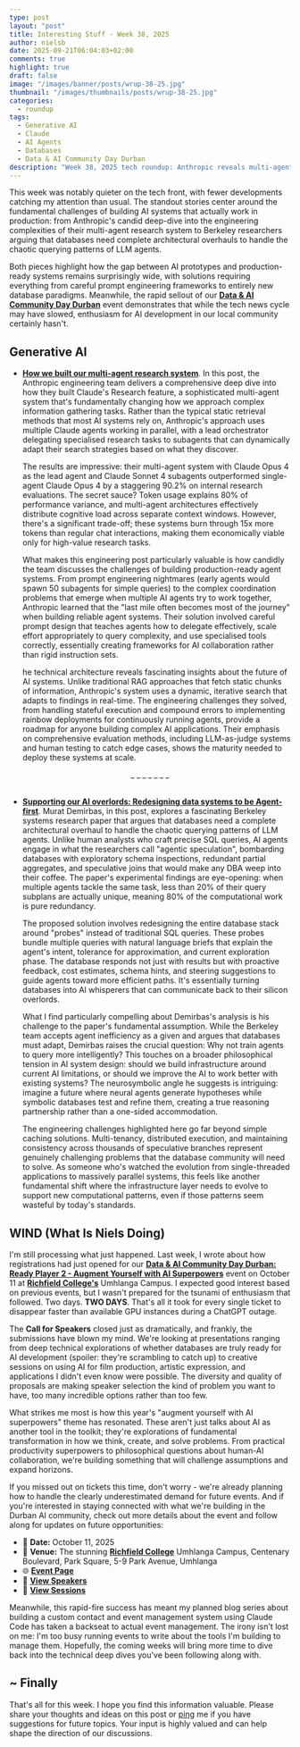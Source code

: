 ```yaml
---
type: post
layout: "post"
title: Interesting Stuff - Week 38, 2025
author: nielsb
date: 2025-09-21T06:04:03+02:00
comments: true
highlight: true
draft: false
image: "/images/banner/posts/wrup-38-25.jpg"
thumbnail: "/images/thumbnails/posts/wrup-38-25.jpg"
categories:
  - roundup
tags:
  - Generative AI
  - Claude
  - AI Agents
  - Databases
  - Data & AI Community Day Durban
description: "Week 38, 2025 tech roundup: Anthropic reveals multi-agent AI system challenges, Berkeley researchers propose agent-first database redesigns, and Durban's Data & AI Community Day sells out in 48 hours. Latest AI development insights and production engineering realities."
---
```


This week was notably quieter on the tech front, with fewer developments catching my attention than usual. The standout stories center around the fundamental challenges of building AI systems that actually work in production: from Anthropic's candid deep-dive into the engineering complexities of their multi-agent research system to Berkeley researchers arguing that databases need complete architectural overhauls to handle the chaotic querying patterns of LLM agents. 

Both pieces highlight how the gap between AI prototypes and production-ready systems remains surprisingly wide, with solutions requiring everything from careful prompt engineering frameworks to entirely new database paradigms. Meanwhile, the rapid sellout of our [**Data & AI Community Day Durban**][3] event demonstrates that while the tech news cycle may have slowed, enthusiasm for AI development in our local community certainly hasn't.

<!--more-->

## Generative AI

* [**How we built our multi-agent research system**][1]. In this post, the Anthropic engineering team delivers a comprehensive deep dive into how they built Claude's Research feature, a sophisticated multi-agent system that's fundamentally changing how we approach complex information gathering tasks. Rather than the typical static retrieval methods that most AI systems rely on, Anthropic's approach uses multiple Claude agents working in parallel, with a lead orchestrator delegating specialised research tasks to subagents that can dynamically adapt their search strategies based on what they discover.

  The results are impressive: their multi-agent system with Claude Opus 4 as the lead agent and Claude Sonnet 4 subagents outperformed single-agent Claude Opus 4 by a staggering 90.2% on internal research evaluations. The secret sauce? Token usage explains 80% of performance variance, and multi-agent architectures effectively distribute cognitive load across separate context windows. However, there's a significant trade-off; these systems burn through 15x more tokens than regular chat interactions, making them economically viable only for high-value research tasks.

  What makes this engineering post particularly valuable is how candidly the team discusses the challenges of building production-ready agent systems. From prompt engineering nightmares (early agents would spawn 50 subagents for simple queries) to the complex coordination problems that emerge when multiple AI agents try to work together, Anthropic learned that the "last mile often becomes most of the journey" when building reliable agent systems. Their solution involved careful prompt design that teaches agents how to delegate effectively, scale effort appropriately to query complexity, and use specialised tools correctly, essentially creating frameworks for AI collaboration rather than rigid instruction sets.

  he technical architecture reveals fascinating insights about the future of AI systems. Unlike traditional RAG approaches that fetch static chunks of information, Anthropic's system uses a dynamic, iterative search that adapts to findings in real-time. The engineering challenges they solved, from handling stateful execution and compound errors to implementing rainbow deployments for continuously running agents, provide a roadmap for anyone building complex AI applications. Their emphasis on comprehensive evaluation methods, including LLM-as-judge systems and human testing to catch edge cases, shows the maturity needed to deploy these systems at scale.

<div align="center">_ _ _ _ _ _ _</div></br>

* [**Supporting our AI overlords: Redesigning data systems to be Agent-first**][2]. Murat Demirbas, in this post, explores a fascinating Berkeley systems research paper that argues that databases need a complete architectural overhaul to handle the chaotic querying patterns of LLM agents. Unlike human analysts who craft precise SQL queries, AI agents engage in what the researchers call "agentic speculation", bombarding databases with exploratory schema inspections, redundant partial aggregates, and speculative joins that would make any DBA weep into their coffee. The paper's experimental findings are eye-opening: when multiple agents tackle the same task, less than 20% of their query subplans are actually unique, meaning 80% of the computational work is pure redundancy.

  The proposed solution involves redesigning the entire database stack around "probes" instead of traditional SQL queries. These probes bundle multiple queries with natural language briefs that explain the agent's intent, tolerance for approximation, and current exploration phase. The database responds not just with results but with proactive feedback, cost estimates, schema hints, and steering suggestions to guide agents toward more efficient paths. It's essentially turning databases into AI whisperers that can communicate back to their silicon overlords.

  What I find particularly compelling about Demirbas's analysis is his challenge to the paper's fundamental assumption. While the Berkeley team accepts agent inefficiency as a given and argues that databases must adapt, Demirbas raises the crucial question: Why not train agents to query more intelligently? This touches on a broader philosophical tension in AI system design: should we build infrastructure around current AI limitations, or should we improve the AI to work better with existing systems? The neurosymbolic angle he suggests is intriguing: imagine a future where neural agents generate hypotheses while symbolic databases test and refine them, creating a true reasoning partnership rather than a one-sided accommodation.

  The engineering challenges highlighted here go far beyond simple caching solutions. Multi-tenancy, distributed execution, and maintaining consistency across thousands of speculative branches represent genuinely challenging problems that the database community will need to solve. As someone who's watched the evolution from single-threaded applications to massively parallel systems, this feels like another fundamental shift where the infrastructure layer needs to evolve to support new computational patterns, even if those patterns seem wasteful by today's standards.

## WIND (What Is Niels Doing)

I'm still processing what just happened. Last week, I wrote about how registrations had just opened for our [**Data & AI Community Day Durban: Ready Player 2 - Augment Yourself with AI Superpowers**][3] event on October 11 at [**Richfield College's**][4] Umhlanga Campus. I expected good interest based on previous events, but I wasn't prepared for the tsunami of enthusiasm that followed. Two days. **TWO DAYS**. That's all it took for every single ticket to disappear faster than available GPU instances during a ChatGPT outage.

The **Call for Speakers** closed just as dramatically, and frankly, the submissions have blown my mind. We're looking at presentations ranging from deep technical explorations of whether databases are truly ready for AI development (spoiler: they're scrambling to catch up) to creative sessions on using AI for film production, artistic expression, and applications I didn't even know were possible. The diversity and quality of proposals are making speaker selection the kind of problem you want to have, too many incredible options rather than too few.

What strikes me most is how this year's "augment yourself with AI superpowers" theme has resonated. These aren't just talks about AI as another tool in the toolkit; they're explorations of fundamental transformation in how we think, create, and solve problems. From practical productivity superpowers to philosophical questions about human-AI collaboration, we're building something that will challenge assumptions and expand horizons.

If you missed out on tickets this time, don't worry - we're already planning how to handle the clearly underestimated demand for future events. And if you're interested in staying connected with what we're building in the Durban AI community, check out more details about the event and follow along for updates on future opportunities:

* 📅 **Date:** October 11, 2025
* 🏨 **Venue:** The stunning [**Richfield College**][4] Umhlanga Campus, Centenary Boulevard, Park Square, 5-9 Park Avenue, Umhlanga
* 🌐 [**Event Page**][3]
* 🎤 [**View Speakers**][5] 
* 📖 [**View Sessions**][6] 

Meanwhile, this rapid-fire success has meant my planned blog series about building a custom contact and event management system using Claude Code has taken a backseat to actual event management. The irony isn't lost on me: I'm too busy running events to write about the tools I'm building to manage them. Hopefully, the coming weeks will bring more time to dive back into the technical deep dives you've been following along with.

## ~ Finally

That's all for this week. I hope you find this information valuable. Please share your thoughts and ideas on this post or [ping][ma] me if you have suggestions for future topics. Your input is highly valued and can help shape the direction of our discussions.

[ma]: mailto:niels.it.berglund@gmail.com
[mp]: https://blog.acolyer.org
[iq]: https://www.infoq.com/
[ew]: http://sqlonice.com/
[re]: http://blog.revolutionanalytics.com
[sqsk]: https://www.sqlskills.com
[mdaveyblog]: https://mdavey.wordpress.com/
[charlblog]: https://charlla.com/

[jovpop]: https://twitter.com/JovanPop_MSFT
[bobw]: https://twitter.com/bobwardms
[revod]: https://twitter.com/revodavid
[lonny]: https://twitter.com/sqL_handLe
[ewtw]: https://twitter.com/sqlOnIce
[buckw]: https://twitter.com/BuckWoodyMSFT
[mattw]: https://twitter.com/matthewwarren
[murba]: https://twitter.com/muratdemirbas
[daveda]: https://twitter.com/davidthecoder
[adcol]: https://twitter.com/adriancolyer
[jesrod]: https://twitter.com/jrdothoughts
[tomaz]: https://twitter.com/tomaz_tsql
[dataart]: https://twitter.com/dataartisans
[luis]: https://twitter.com/luis_de_sousa
[benstop]: https://twitter.com/benstopford
[conflu]: https://twitter.com/confluentinc
[tylert]: https://twitter.com/tyler_treat
[andrewng]: https://twitter.com/AndrewYNg
[lawr]: https://twitter.com/bytezn
[jue]: https://twitter.com/b0rk
[yan]: https://twitter.com/theburningmonk
[danny]: https://twitter.com/g9yuayon
[rmoff]: https://www.linkedin.com/in/robinmoffatt/
[ryansw]: https://twitter.com/ryanswanstrom
[pabloc]: https://twitter.com/pabloc_ds
[mklep]: https://twitter.com/martinkl
[mdavey]: https://twitter.com/matt_davey
[jboner]: https://twitter.com/jboner
[joeduff]: https://twitter.com/funcOfJoe
[charl]: https://twitter.com/charllamprecht
[dbricks]: https://twitter.com/databricks
[adsit]: https://twitter.com/SitnikAdam
[vicky]: https://twitter.com/vickyharp
[dscentral]: https://twitter.com/DataScienceCtrl
[natemc]: https://twitter.com/natemcmaster
[ads]: https://twitter.com/azuredatastudio
[travw]: https://twitter.com/radtravis
[emilk]: https://twitter.com/IsTheArchitect
[netflx]: https://netflixtechblog.com/
[hubert]: https://www.linkedin.com/in/hkdulay/
[jserra]: https://www.linkedin.com/in/jamesserra/
[lemi]: https://www.linkedin.com/in/lemimasalu/
[michael]: https://www.linkedin.com/in/michaeladrianjohnson/

[1]: https://www.anthropic.com/engineering/multi-agent-research-system
[2]: https://muratbuffalo.blogspot.com/2025/09/supporting-our-ai-overlords-redesigning.html
[3]: https://aimldatadurban.org/events/2025/ready-player-2/
[4]: https://www.richfield.ac.za/campus/umhlanga/#
[5]: https://aimldatadurban.org/events/2025/ready-player-2-speakers/
[6]: https://aimldatadurban.org/events/2025/ready-player-2-sessions/
